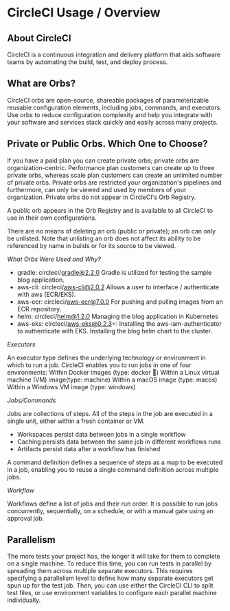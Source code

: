 # CircleCI Usage / Overview

## About CircleCI
CircleCI is a continuous integration and delivery platform that aids software teams by automating the build, test, and deploy process.

## What are Orbs? 
CircleCI orbs are open-source, shareable packages of parameterizable reusable configuration elements, including jobs, commands, and executors. Use orbs to reduce configuration complexity and help you integrate with your software and services stack quickly and easily across many projects.

## Private or Public Orbs. Which One to Choose?
If you have a paid plan you can create private orbs; private orbs are organization-centric. Performance plan customers can create up to three private orbs, whereas scale plan customers can create an unlimited number of private orbs. Private orbs are restricted your organization's pipelines and furthermore, can only be viewed and used by members of your organization. Private
orbs do not appear in CircleCI's Orb Registry.

A public orb appears in the Orb Registry and is available to all CircleCI to use in their own configurations.

There are no means of deleting an orb (public or private); an orb can only be unlisted. Note that unlisting an orb does not affect its ability to be referenced by name in builds or for its source to be viewed. 

*What Orbs Were Used and Why?*

* gradle: circleci/gradle@2.2.0
Gradle is utilized for testing the sample blog application.
* aws-cli: circleci/aws-cli@2.0.2
Allows a user to interface / authenticate with aws (ECR/EKS).
* aws-ecr: circleci/aws-ecr@7.0.0
For pushing and pulling images from an ECR repository.
* helm: circleci/helm@1.2.0
Managing the blog application in Kubernetes
* aws-eks: circleci/aws-eks@0.2.3=:
Installing the aws-iam-authenticator to authenticate with EKS. Installing the blog helm chart to the cluster.

*Executors*

An executor type defines the underlying technology or environment in which to run a job. CircleCI enables you to run jobs in one of four environments:
Within Docker images (type: docker 🐳) 
Within a Linux virtual machine (VM) image(type: machine)
Within a macOS image (type: macos)
Within a Windows VM image (type: windows)
	
*Jobs/Commands*

Jobs are collections of steps. All of the steps in the job are executed in a single unit, either within a fresh container or VM.
* Workspaces persist data between jobs in a single workflow
* Caching persists data between the same job in different workflows runs
* Artifacts persist data after a workflow has finished

A command definition defines a sequence of steps as a map to be executed in a job, enabling you to reuse a single command definition across multiple jobs.

*Workflow*

Workflows define a list of jobs and their run order. It is possible to run jobs concurrently, sequentially, on a schedule, or with a manual gate using an approval job.

## Parallelism

The more tests your project has, the longer it will take for them to complete on a single machine. To reduce this time, you can run tests in parallel by spreading them across multiple separate executors. This requires specifying a parallelism level to define how many separate executors get spun up for the test job. Then, you can use either the CircleCI CLI to split test files, or use environment variables to configure each parallel machine individually.
